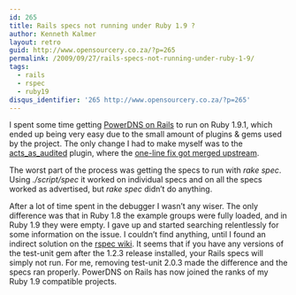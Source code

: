 ```yaml
---
id: 265
title: Rails specs not running under Ruby 1.9 ?
author: Kenneth Kalmer
layout: retro
guid: http://www.opensourcery.co.za/?p=265
permalink: /2009/09/27/rails-specs-not-running-under-ruby-1-9/
tags:
  - rails
  - rspec
  - ruby19
disqus_identifier: '265 http://www.opensourcery.co.za/?p=265'
---
```


I spent some time getting [PowerDNS on Rails][1] to run on Ruby 1.9.1, which ended up being very easy due to the small amount of plugins & gems used by the project. The only change I had to make myself was to the [acts\_as\_audited][2] plugin, where the [one-line fix got merged upstream][3].

The worst part of the process was getting the specs to run with *rake spec*. Using *./script/spec* it worked on individual specs and on all the specs worked as advertised, but *rake spec* didn&#8217;t do anything.

After a lot of time spent in the debugger I wasn&#8217;t any wiser. The only difference was that in Ruby 1.8 the example groups were fully loaded, and in Ruby 1.9 they were empty. I gave up and started searching relentlessly for some information on the issue. I couldn&#8217;t find anything, until I found an indirect solution on the [rspec wiki][4]. It seems that if you have any versions of the test-unit gem after the 1.2.3 release installed, your Rails specs will simply not run. For me, removing test-unit 2.0.3 made the difference and the specs ran properly. PowerDNS on Rails has now joined the ranks of my Ruby 1.9 compatible projects.

 [1]: http://github.com/kennethkalmer/powerdns-on-rails
 [2]: http://github.com/kennethkalmer/acts_as_audited
 [3]: http://github.com/collectiveidea/acts_as_audited/commit/02e35ac368f3125887c4752a39610f5e914ff6b7#L0L40
 [4]: http://wiki.github.com/dchelimsky/rspec/ruby-191

